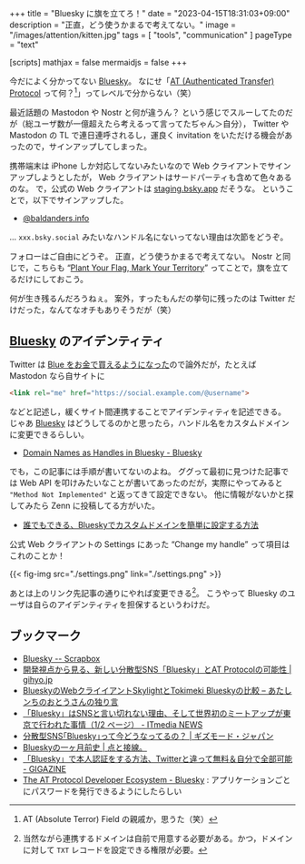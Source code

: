 +++
title = "Bluesky に旗を立てろ！"
date =  "2023-04-15T18:31:03+09:00"
description = "正直，どう使うかまるで考えてない。"
image = "/images/attention/kitten.jpg"
tags = [ "tools", "communication" ]
pageType = "text"

[scripts]
  mathjax = false
  mermaidjs = false
+++

今だによく分かってない [Bluesky]。
なにせ「[AT (Authenticated Transfer) Protocol](https://atproto.com/ "The AT Protocol") って何？[^at1]」ってレベルで分からない（笑）

[^at1]: AT (Absolute Terror) Field の親戚か，思うた（笑）

最近話題の Mastodon や Nostr と何が違うん？ という感じでスルーしてたのだが（総ユーザ数が一億超えたら考えるって言ってたぢゃん＞自分）， Twitter や Mastodon の TL で連日連呼されるし，運良く invitation をいただける機会があったので，サインアップしてしまった。

携帯端末は iPhone しか対応してないみたいなので Web クライアントでサインアップしようとしたが， Web クライアントはサードパーティも含めて色々あるのな。
で，公式の Web クライアントは [staging.bsky.app] だそうな。
ということで，以下でサインアップした。

- [@baldanders.info](https://staging.bsky.app/profile/baldanders.info)

... `xxx.bsky.social` みたいなハンドル名にないってない理由は次節をどうぞ。

フォローはご自由にどうぞ。
正直，どう使うかまるで考えてない。
Nostr と同じで，こちらも “[Plant Your Flag, Mark Your Territory](https://krebsonsecurity.com/2018/06/plant-your-flag-mark-your-territory/ "Plant Your Flag, Mark Your Territory – Krebs on Security")” ってことで，旗を立てるだけにしておこう。

何が生き残るんだろうねぇ。
案外，すったもんだの挙句に残ったのは Twitter だけだった，なんてなオチもありそうだが（笑）

## [Bluesky] のアイデンティティ

Twitter は [Blue をお金で買えるようになった](https://p2ptk.org/freedom-of-speech/4384 "かくしてTwitterの青いチェックマークは「嘲笑」のシンボルとなった | p2ptk[.]org")ので論外だが，たとえば Mastodon なら自サイトに

```html
<link rel="me" href="https://social.example.com/@username">
```

などと記述し，緩くサイト間連携することでアイデンティティを記述できる。
じゃあ [Bluesky] はどうしてるのかと思ったら，ハンドル名をカスタムドメインに変更できるらしい。

- [Domain Names as Handles in Bluesky - Bluesky](https://blueskyweb.xyz/blog/3-6-2023-domain-names-as-handles-in-bluesky)

でも，この記事には手順が書いてないのよね。
ググって最初に見つけた記事では Web API を叩けみたいなことが書いてあったのだが，実際にやってみると `"Method Not Implemented"` と返ってきて設定できない。
他に情報がないかと探してみたら Zenn に投稿してる方がいた。

- [誰でもできる、Blueskyでカスタムドメインを簡単に設定する方法](https://zenn.dev/kato_shinya/articles/lets-set-custom-domain-in-bluesky)

公式 Web クライアントの Settings にあった “Change my handle” って項目はこれのことか！

{{< fig-img src="./settings.png" link="./settings.png" >}}

あとは上のリンク先記事の通りにやれば変更できる[^dn1]。
こうやって Bluesky のユーザは自らのアイデンティティを担保するというわけだ。

[^dn1]: 当然ながら連携するドメインは自前で用意する必要がある。かつ，ドメインに対して `TXT` レコードを設定できる権限が必要。

## ブックマーク

- [Bluesky -- Scrapbox](https://scrapbox.io/Bluesky/)
- [開発視点から見る、新しい分散型SNS「Bluesky」とAT Protocolの可能性 | gihyo.jp](https://gihyo.jp/article/2023/04/bluesky-atprotocol)
- [BlueskyのWebクライイアントSkylightとTokimeki Blueskyの比較 – あたしンちのおとうさんの独り言](https://atasinti.chu.jp/dad3/archives/64132)
- [「Bluesky」はSNSと言い切れない理由、そして世界初のミートアップが東京で行われた事情（1/2 ページ） - ITmedia NEWS](https://www.itmedia.co.jp/news/articles/2304/14/news175.html)
- [分散型SNS｢Bluesky｣って今どうなってるの？ | ギズモード・ジャパン](https://www.gizmodo.jp/2023/04/bluesky-now.html)
- [Blueskyの一ヶ月前史 | 点と接線。](https://riq0h.jp/2023/04/15/110859/)
- [「Bluesky」で本人認証をする方法、Twitterと違って無料＆自分で全部可能 - GIGAZINE](https://gigazine.net/news/20230421-bluesky-handle-domain-name/)
- [The AT Protocol Developer Ecosystem - Bluesky](https://blueskyweb.xyz/blog/4-21-2023-atproto-developer-ecosystem) : アプリケーションごとにパスワードを発行できるようにしたらしい

[Bluesky]: https://blueskyweb.xyz/
[staging.bsky.app]: https://staging.bsky.app/ "Bluesky"
